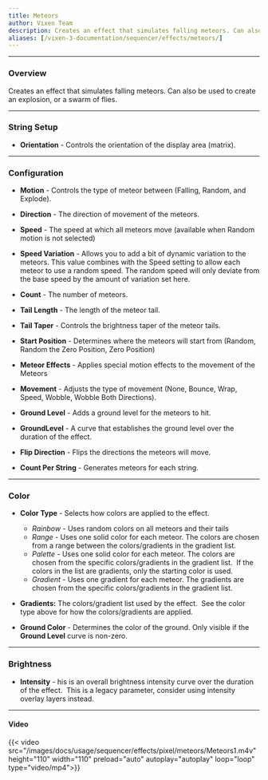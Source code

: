 ```yaml
---
title: Meteors
author: Vixen Team
description: Creates an effect that simulates falling meteors. Can also be used to create an explosion, or a swarm of flies.
aliases: [/vixen-3-documentation/sequencer/effects/meteors/]
---
```


---

### Overview

Creates an effect that simulates falling meteors. Can also be used to create an explosion, or a swarm of flies.

---

### String Setup
  
  * **Orientation** - Controls the orientation of the display area (matrix).
---

### Configuration

* **Motion** - Controls the type of meteor between (Falling, Random, and Explode).

* **Direction** - The direction of movement of the meteors.

* **Speed** - The speed at which all meteors move (available when Random motion is not selected)

* **Speed Variation** -  Allows you to add a bit of dynamic variation to the meteors.  This value combines with the Speed setting to allow each meteor to use a random speed.  The random speed will only deviate from the base speed by the amount of variation set here.

* **Count** - The number of meteors.

* **Tail Length** - The length of the meteor tail.

* **Tail Taper** - Controls the brightness taper of the meteor tails.

* **Start Position** - Determines where the meteors will start from (Random, Random the Zero Position, Zero Position)

* **Meteor Effects** - Applies special motion effects to the movement of the Meteors

* **Movement** - Adjusts the type of movement (None, Bounce, Wrap, Speed, Wobble, Wobble Both Directions).

* **Ground Level** - Adds a ground level for the meteors to hit.

* **GroundLevel** - A curve that establishes the ground level over the duration of the effect.

* **Flip Direction** - Flips the directions the meteors will move. 

* **Count Per String** - Generates meteors for each string.

---

### Color

* **Color Type** - Selects how colors are applied to the effect.
	* _Rainbow_ - Uses random colors on all meteors and their tails  
	* _Range_ - Uses one solid color for each meteor. The colors are chosen from a range between the colors/gradients in the gradient list.  
	* _Palette_ - Uses one solid color for each meteor. The colors are chosen from the specific colors/gradients in the gradient list.  If the colors in the list are gradients, only the starting color is used.  
	* _Gradient_ - Uses one gradient for each meteor. The gradients are chosen from the specific colors/gradients in the gradient list.

* **Gradients:** The colors/gradient list used by the effect.  See the color type above for how the colors/gradients are applied.

* **Ground Color** - Determines the color of the ground.  Only visible if the **Ground Level** curve is non-zero.

---

### Brightness

* **Intensity** - his is an overall brightness intensity curve over the duration of the effect. 
                  This is a legacy parameter, consider using intensity overlay layers instead.

---


#### Video

{{< video src="/images/docs/usage/sequencer/effects/pixel/meteors/Meteors1.m4v" height="110" width="110" preload="auto" autoplay="autoplay" loop="loop" type="video/mp4">}}
